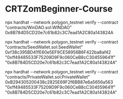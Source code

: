 # CRTZomBeginner-Course
npx hardhat --network polygon_testnet verify --contract "contracts/WinDAO.sol:WINDAO" 0x8B784D5CD20e7c61b82c3C7ead1A2C80a143824A

npx hardhat --network polygon_testnet verify --contract "contracts/SeedWallet.sol:SeedWallet" 0xf38c395BD41fE60e5EF9CE58956B6F422ba8af42 "0xff49485533F75209D9F9c060CeB8cC304559641f" "0x8B784D5CD20e7c61b82c3C7ead1A2C80a143824A"

npx hardhat --network polygon_testnet verify --contract "contracts/PrivateWallet.sol:PrivateWallet" 0xB294305200438c2825E69F2f6BB87e6a5656a563 "0xff49485533F75209D9F9c060CeB8cC304559641f" "0x8B784D5CD20e7c61b82c3C7ead1A2C80a143824A"